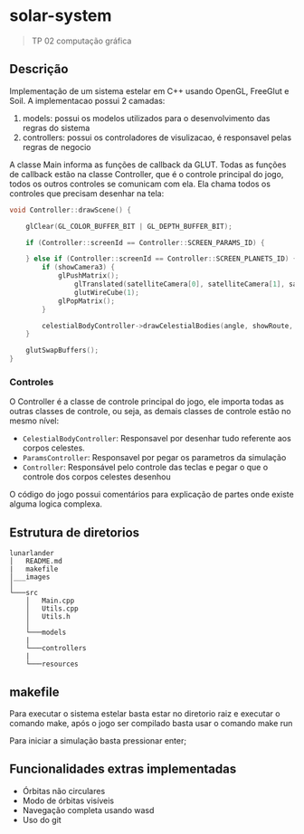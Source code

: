 # solar-system
> TP 02 computação gráfica

## Descrição
Implementação de um sistema estelar em C++ usando OpenGL, FreeGlut e Soil.
A implementacao possui 2 camadas:
1. models: possui os modelos utilizados para o desenvolvimento das regras do sistema
1. controllers: possui os controladores de visulizacao, é responsavel pelas regras de negocio

A classe Main informa as funções de callback da GLUT. Todas as funções de callback estão na classe Controller, que é o controle principal do jogo, todos os outros controles se comunicam com ela. Ela chama todos os controles que precisam desenhar na tela:

```c
void Controller::drawScene() {

	glClear(GL_COLOR_BUFFER_BIT | GL_DEPTH_BUFFER_BIT);

	if (Controller::screenId == Controller::SCREEN_PARAMS_ID) {

	} else if (Controller::screenId == Controller::SCREEN_PLANETS_ID) {
		if (showCamera3) {
			glPushMatrix();
				glTranslated(satelliteCamera[0], satelliteCamera[1], satelliteCamera[2]);
				glutWireCube(1);
			glPopMatrix();
		}

		celestialBodyController->drawCelestialBodies(angle, showRoute, onLight);
	}

	glutSwapBuffers();
}
```

### Controles
O Controller é a classe de controle principal do jogo, ele importa todas as outras classes de controle, ou seja, as demais classes de controle estão no mesmo nível:
* ```CelestialBodyController```: Responsavel por desenhar tudo referente aos corpos celestes.
* ```ParamsController```: Responsavel por pegar os parametros da simulação
* ```Controller```: Responsável pelo controle das teclas e pegar o que o controle dos corpos celestes desenhou

O código do jogo possui comentários para explicação de partes onde existe alguma logica complexa.

## Estrutura de diretorios
```
lunarlander
│   README.md
|   makefile
│___images
│
└───src
    │   Main.cpp
    │   Utils.cpp
    │   Utils.h
    │
    └───models
    |
    └───controllers
    |
    └───resources

```

## makefile
Para executar o sistema estelar basta estar no diretorio raiz e executar o comando make, após o jogo ser compilado basta usar o comando make run

Para iniciar a simulação basta pressionar enter;

## Funcionalidades extras implementadas

* Órbitas não circulares
* Modo de órbitas visíveis
* Navegação completa usando wasd
* Uso do git

